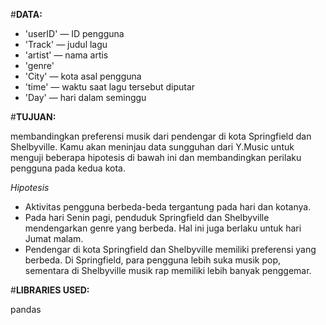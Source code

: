 #**DATA:**

* 'userID' — ID pengguna
* 'Track' — judul lagu
* 'artist' — nama artis
* 'genre'
* 'City' — kota asal pengguna
* 'time' — waktu saat lagu tersebut diputar
* 'Day' — hari dalam seminggu


#**TUJUAN:**

membandingkan preferensi musik dari pendengar di kota Springfield dan Shelbyville. Kamu akan meninjau data sungguhan dari Y.Music untuk menguji beberapa hipotesis di bawah ini dan membandingkan perilaku pengguna pada kedua kota.

*Hipotesis*
* Aktivitas pengguna berbeda-beda tergantung pada hari dan kotanya.
* Pada hari Senin pagi, penduduk Springfield dan Shelbyville mendengarkan genre yang berbeda. Hal ini juga berlaku untuk hari Jumat malam.
* Pendengar di kota Springfield dan Shelbyville memiliki preferensi yang berbeda. Di Springfield, para pengguna lebih suka musik pop, sementara di Shelbyville musik rap memiliki lebih banyak penggemar.

#**LIBRARIES USED:**

pandas
